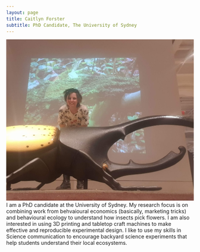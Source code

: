 ```yaml
---
layout: page
title: Caitlyn Forster
subtitle: PhD Candidate, The University of Sydney
---
```

![](/assets/img/beetle.jpg)
I am a PhD candidate at the University of Sydney. My research focus is on combining work from behvaioural economics (basically, marketing tricks) and behavioural ecology to understand how insects pick flowers. I am also interested in using 3D printing and tabletop craft machines to make effective and reproducible experimental design. I like to use my skills in Science communication to encourage backyard science experiments that help students understand their local ecosystems.
